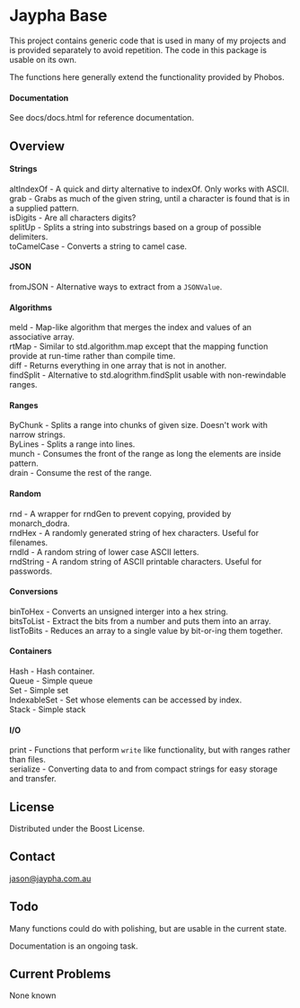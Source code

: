 # Jaypha Base

This project contains generic code that is used in many of my projects and is provided
separately to avoid repetition. The code in this package is usable on its own.

The functions here generally extend the functionality provided by Phobos.

#### Documentation

See docs/docs.html for reference documentation.

## Overview

#### Strings

altIndexOf - A quick and dirty alternative to indexOf. Only works with ASCII.  
grab - Grabs as much of the given string, until a character is found that is in a supplied pattern.  
isDigits - Are all characters digits?  
splitUp - Splits a string into substrings based on a group of possible delimiters.  
toCamelCase - Converts a string to camel case.  

#### JSON

fromJSON - Alternative ways to extract from a `JSONValue`.

#### Algorithms

meld - Map-like algorithm that merges the index and values of an associative array.  
rtMap - Similar to std.algorithm.map except that the mapping function provide at run-time rather than compile time.  
diff - Returns everything in one array that is not in another.  
findSplit - Alternative to std.alogrithm.findSplit usable with non-rewindable ranges.  

#### Ranges

ByChunk - Splits a range into chunks of given size. Doesn't work with narrow strings.  
ByLines - Splits a range into lines.  
munch - Consumes the front of the range as long the elements are inside pattern.  
drain - Consume the rest of the range.  

#### Random

rnd - A wrapper for rndGen to prevent copying, provided by monarch_dodra.  
rndHex - A randomly generated string of hex characters. Useful for filenames.  
rndId - A random string of lower case ASCII letters.  
rndString - A random string of ASCII printable characters. Useful for passwords.  

#### Conversions

binToHex - Converts an unsigned interger into a hex string.  
bitsToList - Extract the bits from a number and puts them into an array.  
listToBits - Reduces an array to a single value by bit-or-ing them together.  

#### Containers

Hash - Hash container.  
Queue - Simple queue  
Set - Simple set  
IndexableSet - Set whose elements can be accessed by index.  
Stack - Simple stack  

#### I/O

print - Functions that perform `write` like functionality, but with ranges rather than files.  
serialize - Converting data to and from compact strings for easy storage and transfer.

## License

Distributed under the Boost License.

## Contact

jason@jaypha.com.au

## Todo

Many functions could do with polishing, but are usable in the current state.

Documentation is an ongoing task.

## Current Problems

None known

